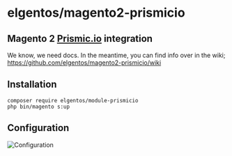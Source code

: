 # elgentos/magento2-prismicio

## Magento 2 [Prismic.io](https://prismic.io) integration

We know, we need docs. In the meantime, you can find info over in the wiki; https://github.com/elgentos/magento2-prismicio/wiki

## Installation

```
composer require elgentos/module-prismicio
php bin/magento s:up
```

## Configuration

![Configuration](https://user-images.githubusercontent.com/431360/100359099-60a84480-2ff7-11eb-87e2-4a01ec82fdbc.png)
